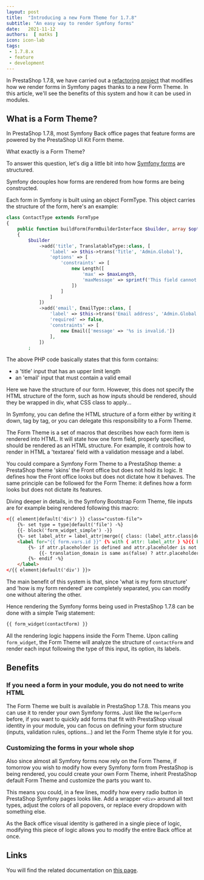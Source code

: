 ```yaml
---
layout: post
title:  "Introducing a new Form Theme for 1.7.8"
subtitle: "An easy way to render Symfony forms"
date:   2021-11-12
authors:  [ matks ]
icon: icon-lab
tags: 
 - 1.7.8.x
 - feature
 - development
---
```


In PrestaShop 1.7.8, we have carried out a [refactoring project](https://github.com/PrestaShop/PrestaShop/issues/16482) that modifies how we render forms in Symfony pages thanks to a new Form Theme. In this article, we'll see the benefits of this system and how it can be used in modules.

## What is a Form Theme?

In PrestaShop 1.7.8, most Symfony Back office pages that feature forms are powered by the PrestaShop UI Kit Form theme.

What exactly is a Form Theme?

To answer this question, let's dig a little bit into how [Symfony forms](https://symfony.com/doc/3.4/forms.html) are structured.

Symfony decouples how forms are rendered from how forms are being constructed.

Each form in Symfony is built using an object FormType. This object carries the structure of the form, here's an example:

```php
class ContactType extends FormType
{
    public function buildForm(FormBuilderInterface $builder, array $options)
    {
        $builder
            ->add('title', TranslatableType::class, [
                'label' => $this->trans('Title', 'Admin.Global'),
                'options' => [
                    'constraints' => [
                        new Length([
                            'max' => $maxLength,
                            'maxMessage' => sprintf('This field cannot be longer than %limit% characters', $maxLength)
                        ])
                    ]
                ]
            ])
            ->add('email', EmailType::class, [
                'label' => $this->trans('Email address', 'Admin.Global'),
                'required' => false,
                'constraints' => [
                    new Email(['message' => '%s is invalid.'])
                ],
            ])
        ;
```

The above PHP code basically states that this form contains:
- a 'title' input that has an upper limit length
- an 'email' input that must contain a valid email

Here we have the structure of our form. However, this does not specify the HTML structure of the form, such as how inputs should be rendered, should they be wrapped in div, what CSS class to apply...

In Symfony, you can define the HTML structure of a form either by writing it down, tag by tag, or you can delegate this responsibility to a Form Theme.

The Form Theme is a set of macros that describes how each form item is rendered into HTML. It will state how one form field, properly specified, should be rendered as an HTML structure. For example, it controls how to render in HTML a 'textarea' field with a validation message and a label.

You could compare a Symfony Form Theme to a PrestaShop theme: a PrestaShop theme 'skins' the Front office but does not hold its logic. It defines how the Front office looks but does not dictate how it behaves. The same principle can be followed for the Form Theme: it defines how a form looks but does not dictate its features.

Diving deeper in details, in the Symfony Bootstrap Form Theme, file inputs are for example being rendered following this macro:
```html
<{{ element|default('div') }} class="custom-file">
    {%- set type = type|default('file') -%}
    {{- block('form_widget_simple') -}}
    {%- set label_attr = label_attr|merge({ class: (label_attr.class|default('') ~ ' custom-file-label')|trim })|filter((value, key) => key != 'id') -%}
    <label for="{{ form.vars.id }}" {% with { attr: label_attr } %}{{ block('attributes') }}{% endwith %}>
        {%- if attr.placeholder is defined and attr.placeholder is not none -%}
            {{- translation_domain is same as(false) ? attr.placeholder : attr.placeholder|trans({}, translation_domain) -}}
        {%- endif -%}
    </label>
</{{ element|default('div') }}>
```

The main benefit of this system is that, since 'what is my form structure' and 'how is my form rendered' are completely separated, you can modify one without altering the other.

Hence rendering the Symfony forms being used in PrestaShop 1.7.8 can be done with a simple Twig statement:
```html
{{ form_widget(contactForm) }}
```

All the rendering logic happens inside the Form Theme. Upon calling `form_widget`, the Form Theme will analyze the structure of `contactForm` and render each input following the type of this input, its option, its labels.

## Benefits

### If you need a form in your module, you do not need to write HTML

The Form Theme we built is available in PrestaShop 1.7.8. This means you can use it to render your own Symfony forms. Just like the `HelperForm` before, if you want to quickly add forms that fit with PrestaShop visual identity in your module, you can focus on defining your form structure (inputs, validation rules, options...) and let the Form Theme style it for you.

### Customizing the forms in your whole shop

Also since almost all Symfony forms now rely on the Form Theme, if tomorrow you wish to modify how every Symfony form from PrestaShop is being rendered, you could create your own Form Theme, inherit PrestaShop default Form Theme and customize the parts you want to.

This means you could, in a few lines, modify how every radio button in PrestaShop Symfony pages looks like. Add a wrapper `<div>` around all text types, adjust the colors of all popovers, or replace every dropdown with something else.

As the Back office visual identity is gathered in a single piece of logic, modifying this piece of logic allows you to modify the entire Back office at once.

## Links

You will find the related documentation on [this page](https://devdocs.prestashop.com/1.7/development/components/form/form-theme/form-theme/).
